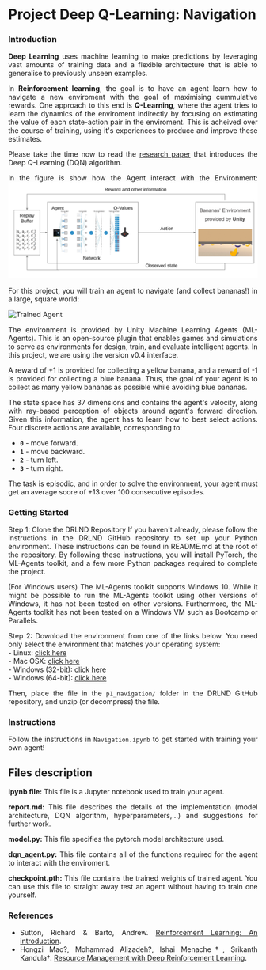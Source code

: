 <div style="text-align: justify">

[//]: # (Image References)

# Project Deep Q-Learning: Navigation

### Introduction

**Deep Learning** uses machine learning to make predictions by leveraging vast amounts of training data and a flexible architecture that is able to generalise to previously unseen examples.     
    
In **Reinforcement learning**, the goal is to have an agent learn how to navigate a new enviroment with the goal of maximising cummulative rewards. One approach to this end is **Q-Learning**, where the agent tries to learn the dynamics of the enviroment indirectly by focusing on estimating the value of each state-action pair in the enviroment. This is acheived over the course of training, using it's experiences to produce and improve these estimates.     
    
Please take the time now to read the [research paper](https://storage.googleapis.com/deepmind-media/dqn/DQNNaturePaper.pdf) that introduces the Deep Q-Learning (DQN) algorithm.
    
In the figure is show how the Agent interact with the Environment:
![Agent-Environment](./Media/Agent-Environment-banana.png "Agent-Environment")
    
For this project, you will train an agent to navigate (and collect bananas!) in a large, square world:  
     
<img src="https://user-images.githubusercontent.com/10624937/42135619-d90f2f28-7d12-11e8-8823-82b970a54d7e.gif" alt="Trained Agent" width="450" style="text-align:center"/>
      
The environment is provided by Unity Machine Learning Agents (ML-Agents). This is an open-source plugin that enables games and simulations to serve as environments for design, train, and evaluate intelligent agents. In this project, we are using the version v0.4 interface.     
     
A reward of +1 is provided for collecting a yellow banana, and a reward of -1 is provided for collecting a blue banana.  Thus, the goal of your agent is to collect as many yellow bananas as possible while avoiding blue bananas.  
      
The state space has 37 dimensions and contains the agent's velocity, along with ray-based perception of objects around agent's forward direction.  Given this information, the agent has to learn how to best select actions.  Four discrete actions are available, corresponding to:
- **`0`** - move forward.
- **`1`** - move backward.
- **`2`** - turn left.
- **`3`** - turn right.
     
The task is episodic, and in order to solve the environment, your agent must get an average score of +13 over 100 consecutive episodes.
     
### Getting Started

Step 1: Clone the DRLND Repository
If you haven't already, please follow the instructions in the DRLND GitHub repository to set up your Python environment. These instructions can be found in README.md at the root of the repository. By following these instructions, you will install PyTorch, the ML-Agents toolkit, and a few more Python packages required to complete the project.

(For Windows users) The ML-Agents toolkit supports Windows 10. While it might be possible to run the ML-Agents toolkit using other versions of Windows, it has not been tested on other versions. Furthermore, the ML-Agents toolkit has not been tested on a Windows VM such as Bootcamp or Parallels.


Step 2: Download the environment from one of the links below.  You need only select the environment that matches your operating system:    
    - Linux: [click here](https://s3-us-west-1.amazonaws.com/udacity-drlnd/P1/Banana/Banana_Linux.zip)    
    - Mac OSX: [click here](https://s3-us-west-1.amazonaws.com/udacity-drlnd/P1/Banana/Banana.app.zip)    
    - Windows (32-bit): [click here](https://s3-us-west-1.amazonaws.com/udacity-drlnd/P1/Banana/Banana_Windows_x86.zip)     
    - Windows (64-bit): [click here](https://s3-us-west-1.amazonaws.com/udacity-drlnd/P1/Banana/Banana_Windows_x86_64.zip)       

Then, place the file in the `p1_navigation/` folder in the DRLND GitHub repository, and unzip (or decompress) the file.  
    
### Instructions

Follow the instructions in `Navigation.ipynb` to get started with training your own agent!  

## Files description

**ipynb file:** This file is a Jupyter notebook used to train your agent.

**report.md:** This file describes the details of the implementation (model architecture, DQN algorithm, hyperparameters,...) and suggestions for further work.    

**model.py:** This file specifies the pytorch model architecture used.

**dqn_agent.py:** This file contains all of the functions required for the agent to interact with the enviroment.

**checkpoint.pth:** This file contains the trained weights of trained agent. You can use this file to straight away test an agent without having to train one yourself.

### References

+ Sutton, Richard & Barto, Andrew. [Reinforcement Learning: An introduction](https://s3-us-west-1.amazonaws.com/udacity-drlnd/bookdraft2018.pdf).   
+ Hongzi Mao?, Mohammad Alizadeh?, Ishai Menache†, Srikanth Kandula†. [Resource Management with Deep Reinforcement Learning](http://people.csail.mit.edu/hongzi/content/publications/DeepRM-HotNets16.pdf).
